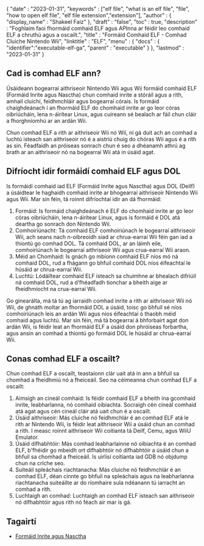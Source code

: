 {
  "date" : "2023-01-31",
  "keywords" : ["elf file", "what is an elf file", "file", "how to open elf file", "elf file extension","extension"],
  "author" : {
    "display_name" : "Shakeel Faiz"
},
  "draft" : "false",
  "toc" : true,
  "description" : "Foghlaim faoi fhormáid comhaid ELF agus APInna ar féidir leo comhaid ELF a chruthú agus a oscailt.",
  "title" : "Formáid Comhaid ELF - Comhad Cluiche Nintendo Wii",
  "linktitle" : "ELF",
  "menu" : {
    "docs" : {
      "identifier":"executable-elf-ga",
      "parent" : "executable"
}
},
  "lastmod" : "2023-01-31"
}

## Cad is comhad ELF ann?

Úsáideann bogearraí aithriseoir Nintendo Wii agus Wii formáid comhaid ELF (Formáid Inrite agus Nasctha) chun comhaid inrite a stóráil agus a rith, amhail cluichí, feidhmchláir agus bogearraí córais. Is formáid chaighdeánach í an fhormáid ELF do chomhaid inrite ar go leor córas oibriúcháin, lena n-áirítear Linux, agus cuireann sé bealach ar fáil chun cláir a fhorghníomhú ar an ardán Wii.

Chun comhad ELF a rith ar aithriseoir Wii nó Wii, ní gá duit ach an comhad a luchtú isteach san aithriseoir nó é a aistriú chuig do chóras Wii agus é a rith as sin. Féadfaidh an próiseas sonrach chun é seo a dhéanamh athrú ag brath ar an aithriseoir nó na bogearraí Wii atá in úsáid agat.

## Difríocht idir formáidí comhaid ELF agus DOL

Is formáidí comhaid iad ELF (Formáid Inrite agus Nasctha) agus DOL (Deilf) a úsáidtear le haghaidh comhaid inrite ar bhogearraí aithriseoir Nintendo Wii agus Wii. Mar sin féin, tá roinnt difríochtaí idir an dá fhormáid:

1. Formáid: Is formáid chaighdeánach é ELF do chomhaid inrite ar go leor córas oibriúcháin, lena n-áirítear Linux, agus is formáid é DOL atá deartha go sonrach don Nintendo Wii.
2. Comhoiriúnacht: Tá comhaid ELF comhoiriúnach le bogearraí aithriseoir Wii, ach seans nach n-oibreoidh siad ar chrua-earraí Wii féin gan iad a thiontú go comhad DOL. Tá comhaid DOL, ar an láimh eile, comhoiriúnach le bogearraí aithriseoir Wii agus crua-earraí Wii araon.
3. Méid an Chomhaid: Is gnách go mbíonn comhaid ELF níos mó ná comhaid DOL, rud a fhágann go bhfuil comhaid DOL níos éifeachtaí le húsáid ar chrua-earraí Wii.
4. Luchtú: Lódáiltear comhaid ELF isteach sa chuimhne ar bhealach difriúil ná comhaid DOL, rud a d’fhéadfadh tionchar a bheith aige ar fheidhmíocht na crua-earraí Wii.

Go ginearálta, má tá tú ag iarraidh comhad inrite a rith ar aithriseoir Wii nó Wii, de ghnáth moltar an fhormáid DOL a úsáid, toisc go bhfuil sé níos comhoiriúnach leis an ardán Wii agus níos éifeachtaí ó thaobh méid comhaid agus luchtú. Mar sin féin, má tá bogearraí á bhforbairt agat don ardán Wii, is féidir leat an fhormáid ELF a úsáid don phróiseas forbartha, agus ansin an comhad a thiontú go formáid DOL le húsáid ar chrua-earraí Wii.

## Conas comhad ELF a oscailt?

Chun comhad ELF a oscailt, teastaíonn clár uait atá in ann a bhfuil sa chomhad a fheidhmiú nó a fheiceáil. Seo na céimeanna chun comhad ELF a oscailt:

1. Aimsigh an cineál comhaid: Is féidir comhaid ELF a bheith ina gcomhaid inrite, leabharlanna, nó comhaid oibiachta. Socraigh cén cineál comhaid atá agat agus cén cineál cláir atá uait chun é a oscailt.
2. Úsáid aithriseoir: Más cluiche nó feidhmchlár é an comhad ELF atá le rith ar Nintendo Wii, is féidir leat aithriseoir Wii a úsáid chun an comhad a rith. I measc roinnt aithriseoir Wii coitianta tá Deilf, Cemu, agus WiiU Emulator.
3. Úsáid dífhabhtóir: Más comhad leabharlainne nó oibiachta é an comhad ELF, b'fhéidir go mbeidh ort dífhabhtóir nó dífhabhtóir a úsáid chun a bhfuil sa chomhad a fheiceáil. Is uirlisí coitianta iad GDB nó objdump chun na críche seo.
4. Suiteáil spleáchais riachtanacha: Más cluiche nó feidhmchlár é an comhad ELF, déan cinnte go bhfuil na spleáchais agus na leabharlanna riachtanacha suiteáilte ar do ríomhaire sula ndéanann tú iarracht an comhad a rith.
5. Luchtaigh an comhad: Luchtaigh an comhad ELF isteach san aithriseoir nó dífhabhtóir agus rith nó féach air mar is gá.

## Tagairtí
* [Formáid Inrite agus Nasctha]( https://en.wikipedia.org/wiki/Executable_and_Linkable_Format)


